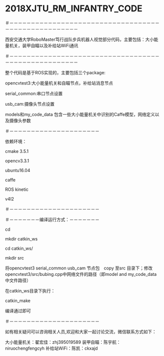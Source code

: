 # 2018XJTU_RM_INFANTRY_CODE
＃－－－－－－－－－－－－－－－－－－－－－－－－－－－－－－－－－－－－－－－－－－－－－－－－－－－－

西安交通大学RoboMaster笃行战队步兵机器人视觉部分代码，主要包括：大小能量机关，装甲自瞄以及补给站WiFi通讯

＃－－－－－－－－－－－－－－－－－－－－－－－－－－－－－－－－－－－－－－－－－－－－－－－－－－－－

整个代码是基于ROS实现的，主要包括三个package:

opencvtest3:大小能量机关和自瞄节点，补给站消息节点

serial_common:串口节点设置

usb_cam:摄像头节点设置

models和my_code_data 包含一些大小能量机关中识别的Caffe模型，网络定义以及摄像头参数

＃－－－－－－－－－－－－－－－－－－－－－

依赖环境：

cmake 3.5.1

opencv3.3.1

ubuntu16.04

caffe

ROS kinetic

v4l2

＃－－－－－－－－－－－－－－－－－－－－－


＃－－－－－－－编译运行方式：－－－－－－－

cd 

mkdir catkin_ws

cd catkin_ws/

mkdir src

将opencvtest3 serial_common usb_cam 节点包　copy 至src 目录下；修改opencvtest3/src/bubing.cpp中网络文件的路径（即model and my_code_data 中文件路径）

在catkin_ws目录下执行：

catkin_make

编译通过即可

＃－－－－－－－－－－－－－－－－－－－－－

如有相关疑问可以咨询相关人员,欢迎和大家一起讨论交流，微信联系方式如下：

大小能量机关：翟宏佳：zhj395019589
装甲自瞄：陈宇航：niruochengfengcyh
补给站WiFi：陈凯：ckxajd
